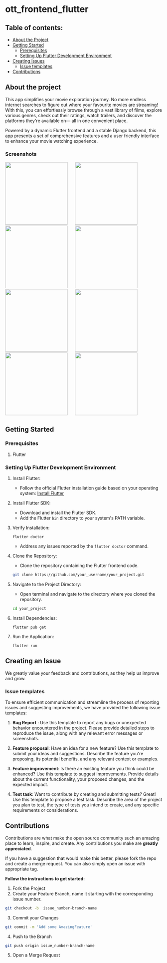 # ott_frontend_flutter

<!-- Table of contents -->
## Table of contents:
- [About the Project](#item-one)
- [Getting Started](#item-two)
   - [Prerequisites](#item-two(1))
   - [Setting Up Flutter Development Environment](#item-two(2))
- [Creating Issues](#item-three)
   - [Issue templates](#item-three(1))  
- [Contributions](#item-four)


<!-- About the project-->
<a id="item-one"></a>
## About the project
This app simplifies your movie exploration journey. No more endless internet searches to figure out where your favourite movies are streaming! With this, you can effortlessly browse through a vast library of films, explore various genres, check out their ratings, watch trailers, and discover the platforms they're available on— all in one convenient place.

Powered by a dynamic Flutter frontend and a stable Django backend, this app presents a set of comprehensive features and a user friendly interface to enhance your movie watching experience. 

### Screenshots

<div style="display: inline-block;">
    <div style="display: inline-block; margin-right: 20px;">
        <img src="./assets/sign_in_demo.jpg" width="200px" style="width: 200px; height: auto;">
    </div>
    <div style="display: inline-block; margin-right: 20px;">
        <img src="./assets/sign_up_demo.jpg" width="200px" style="width: 200px; height: auto;">
    </div>
</div>
<br>
<div style="display: inline-block;">
    <div style="display: inline-block; margin-right: 20px;">
        <img src="./assets/genre_demo.jpg" width="200px" style="width: 200px; height: auto;">
    </div>
    <div style="display: inline-block; margin-right: 20px;">
        <img src="./assets/home_page_demo.png" width="200px" style="width: 200px; height: auto;">
    </div>
</div>
<br>
<div style="display: inline-block;">
    <div style="display: inline-block; margin-right: 20px;">
        <img src="./assets/search_demo.jpg" width="200px" style="width: 200px; height: auto;">
    </div>
    <div style="display: inline-block; margin-right: 20px;">
        <img src="./assets/feature1_demo.jpg" width="200px" style="width: 200px; height: auto;">
    </div>
</div>
<br>
<div style="display: inline-block;">
    <div style="display: inline-block; margin-right: 20px;">
        <img src="./assets/feature2_demo.jpg" width="200px" style="width: 200px; height: auto;">
    </div>
    <div style="display: inline-block;">
        <img src="./assets/feature3_demo.jpg" width="200px" style="width: 200px; height: auto;">
    </div>
</div>

    


<!--Getting started-->
<a id="item-two"></a>
## Getting Started

<!--Prerequisites-->

<a id="item-two(1)"></a>
### Prerequisites

1. Flutter



<!--Installation-->

<a id="item-two(2)"></a>

### Setting Up Flutter Development Environment

1. Install Flutter: 
   - Follow the official Flutter installation guide based on your operating system: [Install Flutter](https://flutter.dev/docs/get-started/install)

2. Install Flutter SDK:
   - Download and install the Flutter SDK.
   - Add the Flutter `bin` directory to your system's PATH variable.

3. Verify Installation:
 
   ```
   flutter doctor
   ```
   - Address any issues reported by the `flutter doctor` command.

4. Clone the Repository:
   - Clone the repository containing the Flutter frontend code.

    ```bash
    git clone https://github.com/your_username/your_project.git
    ```

5. Navigate to the Project Directory:
   - Open terminal and navigate to the directory where you cloned the repository.

   ```bash
   cd your_project
   ```

6. Install Dependencies:
  
   ```
   flutter pub get
   ```

7. Run the Application:
   ```
   flutter run
   ```




<!--Issues-->
<a id="item-three"></a>
## Creating an Issue

We greatly value your feedback and contributions, as they help us improve and grow. 


<!--Issue template-->
<a id="item-three(1)"></a>
### Issue templates

To ensure efficient communication and streamline the process of reporting issues and suggesting improvements, we have provided the following issue templates:

1. <b>Bug Report</b> : Use this template to report any bugs or unexpected behavior encountered in the project. Please provide detailed steps to reproduce the issue, along with any relevant error messages or screenshots.

2. <b>Feature proposal</b>: Have an idea for a new feature? Use this template to submit your ideas and suggestions. Describe the feature you're proposing, its potential benefits, and any relevant context or examples.

3. <b>Feature improvement</b>: Is there an existing feature you think could be enhanced? Use this template to suggest improvements. Provide details about the current functionality, your proposed changes, and the expected impact.
4. <b>Test task</b>: Want to contribute by creating and submitting tests? Great! Use this template to propose a test task. Describe the area of the project you plan to test, the type of tests you intend to create, and any specific requirements or considerations.









<!--Contributions-->
<a id="item-four"></a>
## Contributions

Contributions are what make the open source community such an amazing place to learn, inspire, and create. Any contributions you make are **greatly appreciated**.

If you have a suggestion that would make this better, please fork the repo and create a merge request. You can also simply open an issue with appropriate tag. 

**Follow the instructions to get started:** 


1. Fork the Project
2. Create your Feature Branch, name it starting with the corresponding issue number. 
```bash 
git checkout -b  issue_number-branch-name
```
3. Commit your Changes
```bash
git commit -m 'Add some AmazingFeature'
```
4. Push to the Branch
```bash
git push origin issue_number-branch-name
```
5. Open a Merge Request





